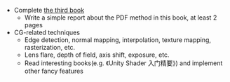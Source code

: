- Complete [the third book](https://raytracing.github.io/books/RayTracingTheRestOfYourLife.html)
    - Write a simple report about the PDF method in this book, at least 2 pages
- CG-related techniques
    - Edge detection, normal mapping, interpolation, texture mapping, rasterization, etc.
    - Lens flare, depth of field, axis shift, exposure, etc.
    - Read interesting books(e.g. 《Unity Shader 入门精要》) and implement other fancy features